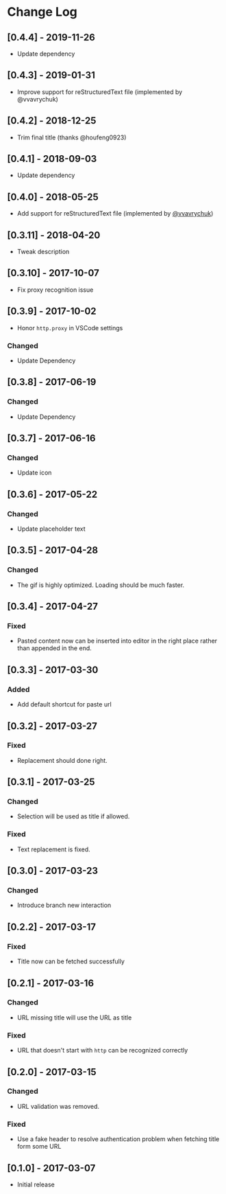 # Change Log

## [0.4.4] - 2019-11-26

- Update dependency

## [0.4.3] - 2019-01-31

- Improve support for reStructuredText file (implemented by @vvavrychuk)

## [0.4.2] - 2018-12-25

- Trim final title (thanks @houfeng0923)

## [0.4.1] - 2018-09-03

- Update dependency

## [0.4.0] - 2018-05-25

- Add support for reStructuredText file (implemented by [@vvavrychuk](https://github.com/kukushi/PasteURL/pull/4))

## [0.3.11] - 2018-04-20

- Tweak description

## [0.3.10] - 2017-10-07

- Fix proxy recognition issue

## [0.3.9] - 2017-10-02

- Honor `http.proxy` in VSCode settings

### Changed

- Update Dependency

## [0.3.8] - 2017-06-19

### Changed

- Update Dependency

## [0.3.7] - 2017-06-16

### Changed

- Update icon

## [0.3.6] - 2017-05-22

### Changed

- Update placeholder text

## [0.3.5] - 2017-04-28

### Changed

- The gif is highly optimized. Loading should be much faster. 

## [0.3.4] - 2017-04-27

### Fixed

- Pasted content now can be inserted into editor in the right place rather than appended in the end. 

## [0.3.3] - 2017-03-30

### Added

- Add default shortcut for paste url

## [0.3.2] - 2017-03-27

### Fixed

- Replacement should done right.

## [0.3.1] - 2017-03-25

### Changed

- Selection will be used as title if allowed.

### Fixed

- Text replacement is fixed.

## [0.3.0] - 2017-03-23

### Changed

- Introduce branch new interaction

## [0.2.2] - 2017-03-17

### Fixed

- Title now can be fetched successfully

## [0.2.1] - 2017-03-16

### Changed

- URL missing title will use the URL as title

### Fixed

- URL that doesn't start with `http` can be recognized correctly

## [0.2.0] - 2017-03-15

### Changed

- URL validation was removed.

### Fixed

- Use a fake header to resolve authentication problem when fetching title form some URL 

## [0.1.0] - 2017-03-07

- Initial release